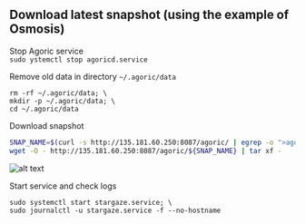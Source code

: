## Download latest snapshot (using the example of Osmosis)  
Stop Agoric service  
`sudo ystemctl stop agoricd.service`  

Remove old data in directory `~/.agoric/data`  
```
rm -rf ~/.agoric/data; \
mkdir -p ~/.agoric/data; \
cd ~/.agoric/data
```

Download snapshot  
```bash
SNAP_NAME=$(curl -s http://135.181.60.250:8087/agoric/ | egrep -o ">agoric-3.*tar" | tr -d ">"); \
wget -O - http://135.181.60.250:8087/agoric/${SNAP_NAME} | tar xf -
```
![alt text](https://github.com/c29r3/cosmos-snapshots/blob/main/2021-01-20_14-19.png?raw=true)

Start service and check logs  
```
sudo systemctl start stargaze.service; \
sudo journalctl -u stargaze.service -f --no-hostname
```
